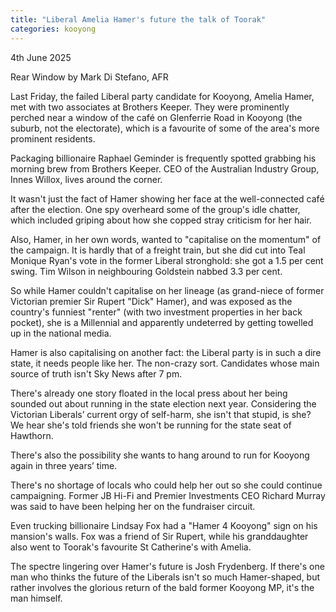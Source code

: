 ```yaml
---
title: "Liberal Amelia Hamer's future the talk of Toorak"
categories: kooyong
---
```

4th June 2025

Rear Window by Mark Di Stefano, AFR

Last Friday, the failed Liberal party candidate for Kooyong, Amelia Hamer, met with two associates at Brothers Keeper. They were prominently perched near a window of the café on Glenferrie Road in Kooyong (the suburb, not the electorate), which is a favourite of some of the area's more prominent residents.

Packaging billionaire Raphael Geminder is frequently spotted grabbing his morning brew from Brothers Keeper. CEO of the Australian Industry Group, Innes Willox, lives around the corner.

It wasn't just the fact of Hamer showing her face at the well-connected café after the election. One spy overheard some of the group's idle chatter, which included griping about how she copped stray criticism for her hair.

Also, Hamer, in her own words, wanted to "capitalise on the momentum" of the campaign. It is hardly that of a freight train, but she did cut into Teal Monique Ryan's vote in the former Liberal stronghold: she got a 1.5 per cent swing. Tim Wilson in neighbouring Goldstein nabbed 3.3 per cent.

So while Hamer couldn't capitalise on her lineage (as grand-niece of former Victorian premier Sir Rupert "Dick" Hamer), and was exposed as the country's funniest "renter" (with two investment properties in her back pocket), she is a Millennial and apparently undeterred by getting towelled up in the national media.

Hamer is also capitalising on another fact: the Liberal party is in such a dire state, it needs people like her. The non-crazy sort. Candidates whose main source of truth isn't Sky News after 7 pm.

There's already one story floated in the local press about her being sounded out about running in the state election next year. Considering the Victorian Liberals’ current orgy of self-harm, she isn't that stupid, is she? We hear she's told friends she won't be running for the state seat of Hawthorn.

There's also the possibility she wants to hang around to run for Kooyong again in three years’ time.

There's no shortage of locals who could help her out so she could continue campaigning. Former JB Hi-Fi and Premier Investments CEO Richard Murray was said to have been helping her on the fundraiser circuit.

Even trucking billionaire Lindsay Fox had a "Hamer 4 Kooyong" sign on his mansion's walls. Fox was a friend of Sir Rupert, while his granddaughter also went to Toorak's favourite St Catherine's with Amelia.

The spectre lingering over Hamer's future is Josh Frydenberg. If there's one man who thinks the future of the Liberals isn't so much Hamer-shaped, but rather involves the glorious return of the bald former Kooyong MP, it's the man himself.